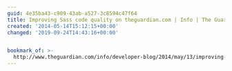 ```yaml
---
guid: 4e35ba43-c909-43ab-a527-3c8594c47f64
title: Improving Sass code quality on theguardian.com | Info | The Guardian
created: '2014-05-14T15:12:15+00:00'
changed: '2019-09-24T14:43:16+00:00'


bookmark_of: >-
  http://www.theguardian.com/info/developer-blog/2014/may/13/improving-sass-code-quality-on-theguardiancom?view=mobile
---
```




